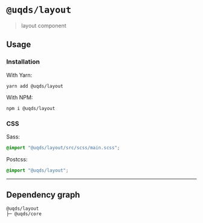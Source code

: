 # `@uqds/layout`

> layout component

## Usage

### Installation

With Yarn:

```shell
yarn add @uqds/layout
```

With NPM:

```shell
npm i @uqds/layout
```

### CSS

Sass:

```scss
@import "@uqds/layout/src/scss/main.scss";
```

Postcss:

```css
@import "@uqds/layout";
```

---

## Dependency graph

```shell
@uqds/layout
├─ @uqds/core
```
